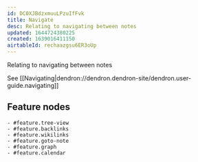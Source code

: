 ```yaml
---
id: DC0XJBdzxmuuLPzuIfFvk
title: Navigate
desc: Relating to navigating between notes
updated: 1644724380225
created: 1639016411150
airtableId: rechaazgsu6ER3oUp
---
```


Relating to navigating between notes

See [[Navigating|dendron://dendron.dendron-site/dendron.user-guide.navigating]]

## Feature nodes
	- #feature.tree-view
	- #feature.backlinks
	- #feature.wikilinks
	- #feature.goto-note
	- #feature.graph
	- #feature.calendar